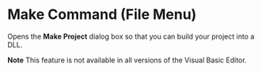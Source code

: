 
# Make <Project> Command (File Menu)

Opens the  **Make Project** dialog box so that you can build your project into a DLL.


 **Note**  This feature is not available in all versions of the Visual Basic Editor.

